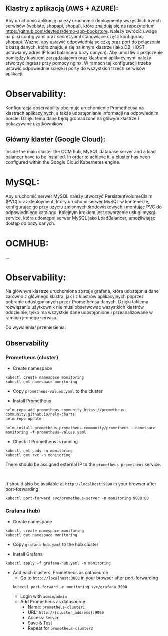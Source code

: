 ## Klastry z aplikacją (AWS + AZURE):

Aby uruchomić aplikację należy uruchomić deploymenty wszystkich trzech serwisów (webiste, shopapi, shopui), które znajdują się na repozytorium https://github.com/devteds/demo-app-bookstore. Należy zwrócić uwagę na pliki config.yaml oraz secret.yaml stanowiące część konfiguracji shopapi. Ważne, aby ustawić odpowiednią ścieżkę oraz port do połączenia z bazą danych, która znajduje się na innym klastrze (jako DB_HOST ustawiamy adres IP load balancera bazy danych). Aby umożliwić połączenie pomiędzy klastrem zarządzającym oraz klastrami aplikacyjnymi należy stworzyć ingress przy pomocy nginx. W ramach tej konfiguracji trzeba ustawić odpowiednie ścieżki i porty do wszystkich trzech serwisów aplikacji.

# Observability:
Konfiguracja observability obejmuje uruchomienie Prometheusa na klastrach aplikacyjnych, a także udostępnianie informacji na odpowiednim porcie. Dzięki temu dane będą gromadzone na główym klastrze i pokazywane użytkownikowi.

## Główny klaster (Google Cloud): 

 Inside the main cluster the OCM hub, MySQL database server and a load balancer have to be installed. In order to achieve it, a cluster has been configured within the Google Cloud Kubernetes engine.
 
# MySQL:
 
 
Aby uruchomić serwer MySQL należy utworzyć PersistentVolumeClaim (PVC) oraz deployment, który uruchomi serwer MySQL w kontenerze, konfigurując go przy użyciu zmiennych środowiskowych i montując PVC do odpowiedniego katalogu. Kolejnym krokiem jest stworzenie usługi mysql-service, która udostępni serwer MySQL jako LoadBalancer, umożliwiając dostęp do bazy danych.

# OCMHUB:
...

# Observability:

Na głównym klastrze uruchomiona zostaje grafana, która udostępnia dane zarówno z głównego klastra, jak i z klastrów aplikacyjnych poprzez pobranie udostępnianych przez Prometheusa danych. Dzięki takiemu rozwiązaniu użytkownik nie musi obserwować wszystkich klastrów oddzielnie, tylko ma wszystkie dane udostępnione i przeanalizowane w ramach jednego serwisu. 






Do wywalenia/ przeniesienia:
## Observability

### Prometheus (cluster)

- Create namespace
```
kubectl create namespace monitoring
kubectl get namespace monitoring
```

- Copy `prometheus-values.yaml` to the cluster

- Install Prometheus
```
helm repo add prometheus-community https://prometheus-community.github.io/helm-charts
helm repo update

helm install prometheus prometheus-community/prometheus --namespace monitoring -f prometheus-values.yaml
```

- Check if Prometheus is running
```
kubectl get pods -n monitoring
kubectl get svc -n monitoring
```

There should be assigned external IP to the `prometheus-prometheus` service.

<br>

It should also be available at `http://localhost:9090` in your browser after port-forwarding.
```
kubectl port-forward svc/prometheus-server -n monitoring 9000:80
```

### Grafana (hub)

- Create namespace
```
kubectl create namespace monitoring
kubectl get namespace monitoring
```

- Copy `grafana-hub.yaml` to the hub cluster

- Install Grafana
```
kubectl apply -f grafana-hub.yaml -n monitoring
```

- Add each clusters' Prometheus as datasource
    - Go to `http://localhost:3000` in your browser after port-forwarding
    ```
    kubectl port-forward -n monitoring svc/grafana 3000
    ```
    - Login with `admin`/`admin`
    - Add Prometheus as datasource
        - Name: `prometheus-cluster1`
        - URL: `http://{cluster_address}:9090`
        - Access: `Server`
        - Save & Test
        - Repeat for `prometheus-cluster2`

